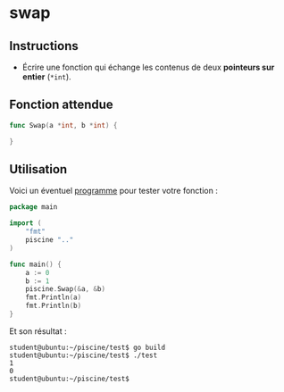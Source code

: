# swap

## Instructions

- Écrire une fonction qui échange les contenus de deux **pointeurs sur entier** (`*int`).

## Fonction attendue

```go
func Swap(a *int, b *int) {

}
```

## Utilisation

Voici un éventuel [programme](TODO-LINK) pour tester votre fonction :

```go
package main

import (
	"fmt"
	piscine ".."
)

func main() {
	a := 0
	b := 1
	piscine.Swap(&a, &b)
	fmt.Println(a)
	fmt.Println(b)
}
```

Et son résultat :

```console
student@ubuntu:~/piscine/test$ go build
student@ubuntu:~/piscine/test$ ./test
1
0
student@ubuntu:~/piscine/test$
```
